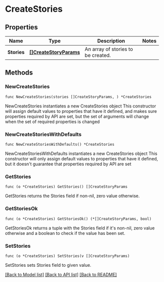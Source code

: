 # CreateStories

## Properties

Name | Type | Description | Notes
------------ | ------------- | ------------- | -------------
**Stories** | [**[]CreateStoryParams**](CreateStoryParams.md) | An array of stories to be created. | 

## Methods

### NewCreateStories

`func NewCreateStories(stories []CreateStoryParams, ) *CreateStories`

NewCreateStories instantiates a new CreateStories object
This constructor will assign default values to properties that have it defined,
and makes sure properties required by API are set, but the set of arguments
will change when the set of required properties is changed

### NewCreateStoriesWithDefaults

`func NewCreateStoriesWithDefaults() *CreateStories`

NewCreateStoriesWithDefaults instantiates a new CreateStories object
This constructor will only assign default values to properties that have it defined,
but it doesn't guarantee that properties required by API are set

### GetStories

`func (o *CreateStories) GetStories() []CreateStoryParams`

GetStories returns the Stories field if non-nil, zero value otherwise.

### GetStoriesOk

`func (o *CreateStories) GetStoriesOk() (*[]CreateStoryParams, bool)`

GetStoriesOk returns a tuple with the Stories field if it's non-nil, zero value otherwise
and a boolean to check if the value has been set.

### SetStories

`func (o *CreateStories) SetStories(v []CreateStoryParams)`

SetStories sets Stories field to given value.



[[Back to Model list]](../README.md#documentation-for-models) [[Back to API list]](../README.md#documentation-for-api-endpoints) [[Back to README]](../README.md)


